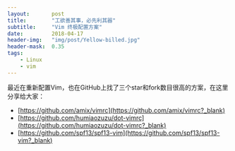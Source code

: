 ```yaml
---
layout:       post
title:        "工欲善其事，必先利其器"
subtitle:     "Vim 终极配置方案"
date:         2018-04-17
header-img:   "img/post/Yellow-billed.jpg"
header-mask:  0.35
tags:
    - Linux 
    - vim
---
```


最近在重新配置Vim，也在GitHub上找了三个star和fork数目很高的方案，在这里分享给大家：
- [https://github.com/amix/vimrc](https://github.com/amix/vimrc?_blank)
- [https://github.com/humiaozuzu/dot-vimrc](https://github.com/humiaozuzu/dot-vimrc?_blank)
- [https://github.com/spf13/spf13-vim](https://github.com/spf13/spf13-vim?_blank)